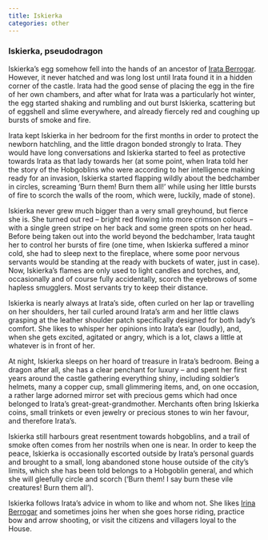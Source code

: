 ```yaml
---
title: Iskierka
categories: other
---
```


### Iskierka, pseudodragon

Iskierka’s egg somehow fell into the hands of an ancestor of [Irata Berrogar](IrataBerrogar). However, it never hatched and was long lost until Irata found it in a hidden corner of the castle. Irata had the good sense of placing the egg in the fire of her own chambers, and after what for Irata was a particularly hot winter, the egg started shaking and rumbling and out burst Iskierka, scattering but of eggshell and slime everywhere, and already fiercely red and coughing up bursts of smoke and fire.

Irata kept Iskierka in her bedroom for the first months in order to protect the newborn hatchling, and the little dragon bonded strongly to Irata. They would have long conversations and Iskierka started to feel as protective towards Irata as that lady towards her (at some point, when Irata told her the story of the Hobgoblins who were according to her intelligence making ready for an invasion, Iskierka started flapping wildly about the bedchamber in circles, screaming ‘Burn them! Burn them all!’ while using her little bursts of fire to scorch the walls of the room, which were, luckily, made of stone). 

Iskierka never grew much bigger than a very small greyhound, but fierce she is. She turned out red – bright red flowing into more crimson colours – with a single green stripe on her back and some green spots on her head. Before being taken out into the world beyond the bedchamber, Irata taught her to control her bursts of fire (one time, when Iskierka suffered a minor cold, she had to sleep next to the fireplace, where some poor nervous servants would be standing at the ready with buckets of water, just in case). Now, Iskierka’s flames are only used to light candles and torches, and, occasionally and of course fully accidentally, scorch the eyebrows of some hapless smugglers. Most servants try to keep their distance. 

Iskierka is nearly always at Irata’s side, often curled on her lap or travelling on her shoulders, her tail curled around Irata’s arm and her little claws grasping at the leather shoulder patch specifically designed for both lady’s comfort. She likes to whisper her opinions into Irata’s ear (loudly), and, when she gets excited, agitated or angry, which is a lot, claws a little at whatever is in front of her.

At night, Iskierka sleeps on her hoard of treasure in Irata’s bedroom. Being a dragon after all, she has a clear penchant for luxury – and spent her first years around the castle gathering everything shiny, including soldier’s helmets, many a copper cup, small glimmering items, and, on one occasion, a rather large adorned mirror set with precious gems which had once belonged to Irata’s great-great-grandmother. Merchants often bring Iskierka coins, small trinkets or even jewelry or precious stones to win her favour, and therefore Irata’s. 

Iskierka still harbours great resentment towards hobgoblins, and a trail of smoke often comes from her nostrils when one is near. In order to keep the peace, Iskierka is occasionally escorted outside by Irata’s personal guards and brought to a small, long abandoned stone house outside of the city’s limits, which she has been told belongs to a Hobgoblin general, and which she will gleefully circle and scorch (‘Burn them! I say burn these vile creatures! Burn them all’).

Iskierka follows Irata’s advice in whom to like and whom not. She likes [Irina Berrogar](IrinaBerrogar) and sometimes joins her when she goes horse riding, practice bow and arrow shooting, or visit the citizens and villagers loyal to the House.